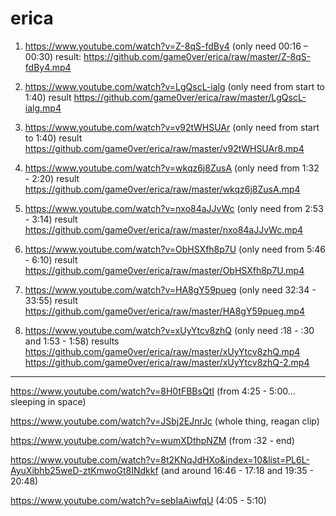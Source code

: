 # erica

1. https://www.youtube.com/watch?v=Z-8qS-fdBy4
(only need 00:16 – 00:30)
result: https://github.com/game0ver/erica/raw/master/Z-8qS-fdBy4.mp4
 
2. https://www.youtube.com/watch?v=LgQscL-ialg
(only need from start to 1:40) 
result https://github.com/game0ver/erica/raw/master/LgQscL-ialg.mp4
 
3. https://www.youtube.com/watch?v=v92tWHSUAr
(only need from start to 1:40)
result https://github.com/game0ver/erica/raw/master/v92tWHSUAr8.mp4

4. https://www.youtube.com/watch?v=wkqz6j8ZusA
(only need from 1:32 - 2:20) 
result https://github.com/game0ver/erica/raw/master/wkqz6j8ZusA.mp4

5. https://www.youtube.com/watch?v=nxo84aJJvWc
(only need from 2:53 - 3:14) 
result https://github.com/game0ver/erica/raw/master/nxo84aJJvWc.mp4

6. https://www.youtube.com/watch?v=ObHSXfh8p7U
(only need from 5:46 - 6:10) 
result https://github.com/game0ver/erica/raw/master/ObHSXfh8p7U.mp4

7. https://www.youtube.com/watch?v=HA8gY59pueg
(only need 32:34 - 33:55) 
result https://github.com/game0ver/erica/raw/master/HA8gY59pueg.mp4

8. https://www.youtube.com/watch?v=xUyYtcv8zhQ
(only need :18 - :30 and 1:53 - 1:58) 
results https://github.com/game0ver/erica/raw/master/xUyYtcv8zhQ.mp4 https://github.com/game0ver/erica/raw/master/xUyYtcv8zhQ-2.mp4

--------


https://www.youtube.com/watch?v=8H0tFBBsQtI
(from 4:25 - 5:00... sleeping in space)

https://www.youtube.com/watch?v=JSbj2EJnrJc
(whole thing, reagan clip)

https://www.youtube.com/watch?v=wumXDthpNZM
(from :32 - end)

https://www.youtube.com/watch?v=8t2KNqJdHXo&index=10&list=PL6L-AyuXibhb25weD-ztKmwoGt8INdkkf (and around 16:46 - 17:18 and 19:35 - 20:48)

https://www.youtube.com/watch?v=sebIaAiwfqU
(4:05 - 5:10)

